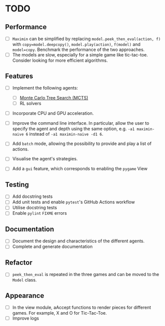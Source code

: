 # TODO

## Performance

- [ ] <code>Maximin</code> can be simplified by replacing <code>model.peek_then_eval(action, f)</code> with <code>copy=model.deepcopy()</code>, <code>model.play(action)</code>, <code>f(model)</code> and <code>model=copy</code>. Benchmark the performance of the two approaches.
- [ ] The models are slow, especially for a simple game like tic-tac-toe. Consider looking for more efficient algorithms.

## Features

- [ ] Implement the following agents:
  - [ ] [Monte Carlo Tree Search (MCTS)](https://en.wikipedia.org/wiki/Monte_Carlo_tree_search)
  - [ ] RL solvers

- [ ] Incorporate CPU and GPU acceleration.

- [ ] Improve the command line interface. In particular, allow the user to specify the agent and depth using the same option, e.g. <code>-a1 maximin-naive 6</code> instead of <code>-a1 maximin-naive -d1 6</code>.

- [ ] Add <code>batch</code> mode, allowing the possibility to provide and play a list of actions.

- [ ] Visualise the agent's strategies.

- [ ] Add a <code>gui</code> feature, which corresponds to enabling the <code>pygame</code> View

## Testing

- [ ] Add docstring tests
- [ ] Add unit tests and enable <code>pytest</code>'s GitHub Actions workflow
- [ ] Utilise docstring tests
- [ ] Enable <code>pylint</code> <code>FIXME</code> errors

## Documentation

- [ ] Document the design and characteristics of the different agents.
- [ ] Complete and generate documentation

## Refactor

- [ ] <code>peek_then_eval</code> is repeated in the three games and can be moved to the <code>Model</code> class.

## Appearance

- [ ] In the view module, aAccept functions to render pieces for different games. For example, X and O for Tic-Tac-Toe.
- [ ] Improve logs
